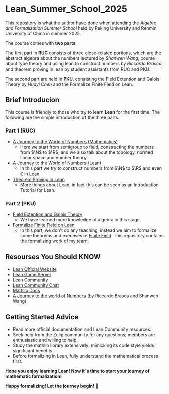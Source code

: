 # Lean_Summer_School_2025


This repository is what the author have done when attending the *Algebra and Formalization Summer School* held by Peking University and Renmin University of China in summer 2025. 

The course comes with **two parts**. 

The first part in **RUC** consists of three close-related portions, which are the abstract algebra about the numbers lectured by *Shanwen Wang*, course about type theory and using lean to construct numbers by *Riccardo Brasca*, and theorem proving in lean by student assistants from RUC and PKU. 

The second part are held in **PKU**, consisting the Field Extention and Galois Theory by *Huayi Chen* and the Formalize Finite Field on Lean. 


## Brief Introducion 
This course is friendly to those who try to learn **Lean** for the first time. The following are the simple introduction of the three parts.


### Part 1 (RUC)
- [A Journey to the World of Numbers (Mathematics)](./Math_Notes/Numbers)
  - Here we start from semigroup to field, constructing the numbers from $\N$ to $\R$, and we also talk about the topology, normed linear space and number theory.
- [A Journey to the World of Numbers (Lean)](./Lean_Code/Numbers)
  - In this part we try to construct numbers from $\N$ to $\R$ and even $\mathbb{C}$ in Lean.
- [Theorem Proving in Lean](./Lean_Code/Theorem_Proving_in_Lean/)
  - More things about Lean, in fact this can be seen as an Introduction Tutorial for Lean.


### Part 2 (PKU)
- [Field Extention and Galois Theory](./Math_Notes/Galois_Theory/)
  - We have learned more knowledge of algebra in this stage.
- [Formalize Finite Field on Lean](./Lean_Code/Final_Presentation/)
  - In this part, we don't do any teaching, instead we aim to formalize some theorems and exercises in [Finite Field](https://www.cambridge.org/core/books/finite-fields/75BDAA74ABAE713196E718392B9E5E72). This repository contains the formalizing work of my team.


## Resourses You Should KNOW
- [Lean Official Website](https://lean-lang.org/)
- [Lean Game Server](https://adam.math.hhu.de/)
- [Lean Community](https://leanprover-community.github.io/)
- [Lean Community Chat](https://leanprover.zulipchat.com/)
- [Mathlib Docs](https://leanprover-community.github.io/mathlib4_docs/index.html)
- [A Journey to the world of Numbers](https://riccardobrasca.github.io/Numbers/)  (by Riccardo Brasca and Shanwen Wang)


## Getting Started Advice
- Read more official documentation and Lean Community resources.
- Seek help from the Zulip community for any questions; members are enthusiastic and willing to help.
- Study the mathlib library extensively; mimicking its code style yields significant benefits.
- Before formalizing in Lean, fully understand the mathematical process first.


**Hope you enjoy learning Lean! Now it's time to start your journey of mathematic formalization!**

**Happy formalizing! Let the journey begin!** 🚀



